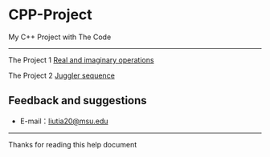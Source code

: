 # CPP-Project
My C++ Project with The Code

-----

The Project 1 [Real and imaginary operations](https://github.com/liutiantian233/CPP-Project/tree/master/Proj01)

The Project 2 [Juggler sequence](https://github.com/liutiantian233/CPP-Project/tree/master/Proj02)

## Feedback and suggestions
- E-mail：<liutia20@msu.edu>

---------
Thanks for reading this help document
